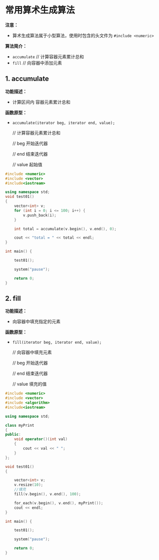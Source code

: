 # 常用算术生成算法

**注意：**

* 算术生成算法属于小型算法，使用时包含的头文件为 `#include <numeric>`

**算法简介：**

* `accumulate` // 计算容器元素累计总和
* `fill` // 向容器中添加元素

## 1. accumulate

**功能描述：**

* 计算区间内 容器元素累计总和

**函数原型：**

*   `accumulate(iterator beg, iterator end, value);`

    // 计算容器元素累计总和

    // beg 开始迭代器

    // end 结束迭代器

    // value 起始值

```cpp
#include <numeric>
#include <vector>
#include<iostream>

using namespace std;
void test01()
{
	vector<int> v;
	for (int i = 0; i <= 100; i++) {
		v.push_back(i);
	}

	int total = accumulate(v.begin(), v.end(), 0);

	cout << "total = " << total << endl;
}

int main() {

	test01();

	system("pause");

	return 0;
}
```

## 2. fill

**功能描述：**

* 向容器中填充指定的元素

**函数原型：**

*   `fill(iterator beg, iterator end, value);`

    // 向容器中填充元素

    // beg 开始迭代器

    // end 结束迭代器

    // value 填充的值

```cpp
#include <numeric>
#include <vector>
#include <algorithm>
#include<iostream>

using namespace std;

class myPrint
{
public:
	void operator()(int val)
	{
		cout << val << " ";
	}
};

void test01()
{

	vector<int> v;
	v.resize(10);
	//填充
	fill(v.begin(), v.end(), 100);

	for_each(v.begin(), v.end(), myPrint());
	cout << endl;
}

int main() {

	test01();

	system("pause");

	return 0;
}
```
